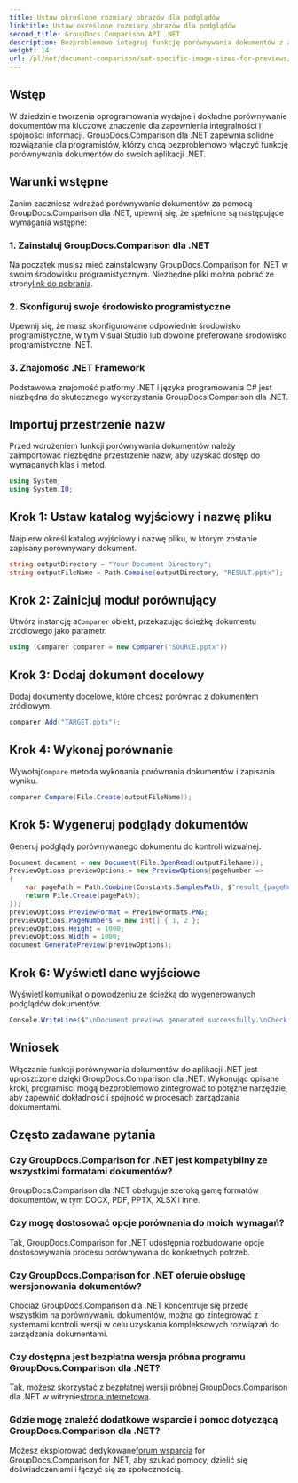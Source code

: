 ```yaml
---
title: Ustaw określone rozmiary obrazów dla podglądów
linktitle: Ustaw określone rozmiary obrazów dla podglądów
second_title: GroupDocs.Comparison API .NET
description: Bezproblemowo integruj funkcję porównywania dokumentów z aplikacjami .NET za pomocą GroupDocs.Comparison dla .NET.
weight: 14
url: /pl/net/document-comparison/set-specific-image-sizes-for-previews/
---
```

## Wstęp
W dziedzinie tworzenia oprogramowania wydajne i dokładne porównywanie dokumentów ma kluczowe znaczenie dla zapewnienia integralności i spójności informacji. GroupDocs.Comparison dla .NET zapewnia solidne rozwiązanie dla programistów, którzy chcą bezproblemowo włączyć funkcję porównywania dokumentów do swoich aplikacji .NET.
## Warunki wstępne
Zanim zaczniesz wdrażać porównywanie dokumentów za pomocą GroupDocs.Comparison dla .NET, upewnij się, że spełnione są następujące wymagania wstępne:
### 1. Zainstaluj GroupDocs.Comparison dla .NET
 Na początek musisz mieć zainstalowany GroupDocs.Comparison for .NET w swoim środowisku programistycznym. Niezbędne pliki można pobrać ze strony[link do pobrania](https://releases.groupdocs.com/comparison/net/).
### 2. Skonfiguruj swoje środowisko programistyczne
Upewnij się, że masz skonfigurowane odpowiednie środowisko programistyczne, w tym Visual Studio lub dowolne preferowane środowisko programistyczne .NET.
### 3. Znajomość .NET Framework
Podstawowa znajomość platformy .NET i języka programowania C# jest niezbędna do skutecznego wykorzystania GroupDocs.Comparison dla .NET.

## Importuj przestrzenie nazw
Przed wdrożeniem funkcji porównywania dokumentów należy zaimportować niezbędne przestrzenie nazw, aby uzyskać dostęp do wymaganych klas i metod.
```csharp
using System;
using System.IO;
```
## Krok 1: Ustaw katalog wyjściowy i nazwę pliku
Najpierw określ katalog wyjściowy i nazwę pliku, w którym zostanie zapisany porównywany dokument.
```csharp
string outputDirectory = "Your Document Directory";
string outputFileName = Path.Combine(outputDirectory, "RESULT.pptx");
```
## Krok 2: Zainicjuj moduł porównujący
 Utwórz instancję a`Comparer` obiekt, przekazując ścieżkę dokumentu źródłowego jako parametr.
```csharp
using (Comparer comparer = new Comparer("SOURCE.pptx"))
```
## Krok 3: Dodaj dokument docelowy
Dodaj dokumenty docelowe, które chcesz porównać z dokumentem źródłowym.
```csharp
comparer.Add("TARGET.pptx");
```
## Krok 4: Wykonaj porównanie
 Wywołaj`Compare` metoda wykonania porównania dokumentów i zapisania wyniku.
```csharp
comparer.Compare(File.Create(outputFileName));
```
## Krok 5: Wygeneruj podglądy dokumentów
Generuj podglądy porównywanego dokumentu do kontroli wizualnej.
```csharp
Document document = new Document(File.OpenRead(outputFileName));
PreviewOptions previewOptions = new PreviewOptions(pageNumber =>
{
    var pagePath = Path.Combine(Constants.SamplesPath, $"result_{pageNumber}.png");
    return File.Create(pagePath);
});
previewOptions.PreviewFormat = PreviewFormats.PNG;
previewOptions.PageNumbers = new int[] { 1, 2 };
previewOptions.Height = 1000;
previewOptions.Width = 1000;
document.GeneratePreview(previewOptions);
```
## Krok 6: Wyświetl dane wyjściowe
Wyświetl komunikat o powodzeniu ze ścieżką do wygenerowanych podglądów dokumentów.
```csharp
Console.WriteLine($"\nDocument previews generated successfully.\nCheck output in {outputDirectory}.");
```

## Wniosek
Włączanie funkcji porównywania dokumentów do aplikacji .NET jest uproszczone dzięki GroupDocs.Comparison dla .NET. Wykonując opisane kroki, programiści mogą bezproblemowo zintegrować to potężne narzędzie, aby zapewnić dokładność i spójność w procesach zarządzania dokumentami.
## Często zadawane pytania
### Czy GroupDocs.Comparison for .NET jest kompatybilny ze wszystkimi formatami dokumentów?
GroupDocs.Comparison dla .NET obsługuje szeroką gamę formatów dokumentów, w tym DOCX, PDF, PPTX, XLSX i inne.
### Czy mogę dostosować opcje porównania do moich wymagań?
Tak, GroupDocs.Comparison for .NET udostępnia rozbudowane opcje dostosowywania procesu porównywania do konkretnych potrzeb.
### Czy GroupDocs.Comparison for .NET oferuje obsługę wersjonowania dokumentów?
Chociaż GroupDocs.Comparison dla .NET koncentruje się przede wszystkim na porównywaniu dokumentów, można go zintegrować z systemami kontroli wersji w celu uzyskania kompleksowych rozwiązań do zarządzania dokumentami.
### Czy dostępna jest bezpłatna wersja próbna programu GroupDocs.Comparison dla .NET?
 Tak, możesz skorzystać z bezpłatnej wersji próbnej GroupDocs.Comparison dla .NET w witrynie[strona internetowa](https://releases.groupdocs.com/).
### Gdzie mogę znaleźć dodatkowe wsparcie i pomoc dotyczącą GroupDocs.Comparison dla .NET?
 Możesz eksplorować dedykowane[forum wsparcia](https://forum.groupdocs.com/c/comparison/12) for GroupDocs.Comparison for .NET, aby szukać pomocy, dzielić się doświadczeniami i łączyć się ze społecznością.